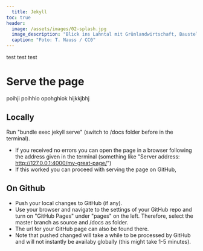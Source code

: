 ```yaml
---
  title: Jekyll
toc: true
header:
  image: /assets/images/02-splash.jpg
  image_description: "Blick ins Lahntal mit Grünlandwirtschaft, Baustelle für Stromtrassen und Regenbogen."
  caption: "Foto: T. Nauss / CC0"
---
```


test test test
<!--more-->

# Serve the page 
poihji poihhio opohghiok hijkkjbhj 
## Locally

Run "bundle exec jekyll serve" (switch to /docs folder before in the terminal).
 - If you received no errors you can open the page in a browser following the address given in the terminal (something like "Server address: http://127.0.0.1:4000/my-great-page/")
 - If this worked you can proceed with serving the page on GitHub, 


## On Github

- Push your local changes to GitHub (if any).
- Use your browser and navigate to the settings of your GitHub repo and turn on "GitHub Pages" under "pages" on the left. Therefore, select the master branch as source and /docs as folder.
- The url for your GitHub page can also be found there.
- Note that pushed changed will take a while to be processed by GitHub and will not instantly be availaby globally (this might take 1-5 minutes).
